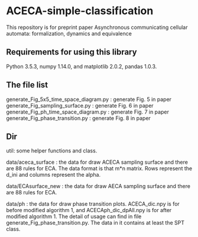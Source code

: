 # ACECA-simple-classification
This repository is for preprint paper Asynchronous communicating cellular automata: formalization, dynamics and equivalence

## Requirements for using this library 
Python 3.5.3, numpy 1.14.0, and matplotlib 2.0.2, pandas 1.0.3.

## The file list
generate_Fig_5x5_time_space_diagram.py : generate Fig. 5 in paper
generate_Fig_sampling_surface.py : generate Fig. 6 in paper
generate_Fig_ph_time_space_diagram.py : generate Fig. 7 in paper
generate_Fig_phase_transition.py : generate Fig. 8 in paper


## Dir 
util: some helper functions and class.

data/aceca_surface : the data for draw ACECA sampling surface and there are 88 rules for ECA. The data format is that m*n matrix. Rows represent the d_ini and columns represent the alpha.

data/ECAsurface_new : the data for draw AECA sampling surface and there are 88 rules for ECA.

data/ph : the data for draw phase transition plots. ACECA_dic.npy is for before modified algorithm 1, and ACECAph_dic_dpAll.npy is for after modified algorithm 1. The detail of usage can find in file generate_Fig_phase_transition.py. The data in it contains at least the SPT class.

